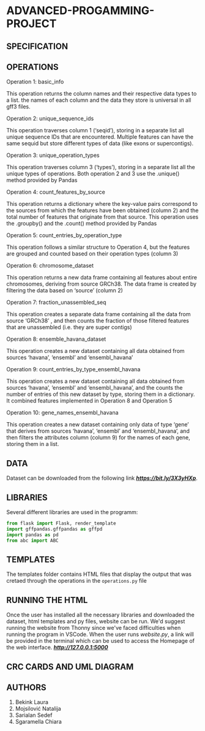 # ADVANCED-PROGAMMING-PROJECT
 
###

## SPECIFICATION

## OPERATIONS
Operation 1: basic_info

This operation returns the column names and their respective data types to a list. the names of each column and the data they store is universal in all gff3 files.

Operation 2: unique_sequence_ids

This operation traverses column 1 (‘seqid’), storing in a separate list all unique sequence IDs that are encountered. Multiple features can have the same sequid but store different types of data (like exons or supercontigs).

Operation 3: unique_operation_types

This operation traverses column 3 (‘types’), storing in a separate list all the unique types of operations. Both operation 2 and 3 use the .unique() method provided by Pandas

Operation 4:  count_features_by_source

This operation returns a dictionary where the key-value pairs correspond to the sources from which the features have been obtained (column 2) and the total number of features that originate from that source. This operation uses the .groupby() and the .count() method provided by Pandas

Operation 5: count_entries_by_operation_type

This operation follows a similar structure to Operation 4, but the features are grouped and counted based on their operation types (column 3)

Operation 6: chromosome_dataset

This operation returns a new data frame containing all features about entire chromosomes, deriving from source GRCh38. The data frame is created by filtering the data based on ‘source’ (column 2)

Operation 7: fraction_unassembled_seq

This operation creates a separate data frame containing all the data from source ‘GRCh38’ , and then counts the fraction of those filtered features that are unassembled (i.e. they are super contigs)

Operation 8: ensemble_havana_dataset

This operation creates a new dataset containing all data obtained from sources ‘havana’, ‘ensembl’ and ‘ensembl_havana’

Operation 9: count_entries_by_type_ensembl_havana

This operation creates a new dataset containing all data obtained from sources ‘havana’, ‘ensembl’ and ‘ensembl_havana’, and the counts the number of entries of this new dataset by type, storing them in a dictionary. It combined features implemented in Operation 8 and Operation 5

Operation 10: gene_names_ensembl_havana

This operation creates a new dataset containing only data of type ‘gene’ that derives from sources ‘havana’, ‘ensembl’ and ‘ensembl_havana’, and then filters the attributes column (column 9) for the names of each gene, storing them in a list.
## DATA
Dataset can be downloaded from the following link ***https://bit.ly/3X3yHXp***.
## LIBRARIES
Several different libraries are used in the programm:
```python
from flask import Flask, render_template
import gffpandas.gffpandas as gffpd
import pandas as pd
from abc import ABC
```
## TEMPLATES
The templates folder contains HTML files that display the output that was cretaed through the operations in the ```operations.py``` file
## RUNNING THE HTML
Once the user has installed all the necessary libraries and downloaded the dataset, html templates and py files, website can be run. We'd suggest running the website from Thonny since we've faced difficulties when running the program in VSCode. When the user runs *website.py*, a link will be provided in the terminal which can be used to access the Homepage of the web interface.
***http://127.0.0.1:5000***
## CRC CARDS AND UML DIAGRAM
## AUTHORS
1. Bekink Laura
2. Mojsilović Natalija
3. Sarialan Sedef
4. Sgaramella Chiara